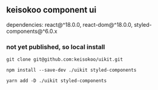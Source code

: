 ## keisokoo component ui

dependencies: react@^18.0.0, react-dom@^18.0.0, styled-components@^6.0.x

### not yet published, so local install

```
git clone git@github.com:keisokoo/uikit.git
```

```
npm install --save-dev ./uikit styled-components
```

```
yarn add -D ./uikit styled-components
```
